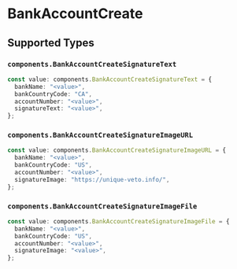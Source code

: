 # BankAccountCreate


## Supported Types

### `components.BankAccountCreateSignatureText`

```typescript
const value: components.BankAccountCreateSignatureText = {
  bankName: "<value>",
  bankCountryCode: "CA",
  accountNumber: "<value>",
  signatureText: "<value>",
};
```

### `components.BankAccountCreateSignatureImageURL`

```typescript
const value: components.BankAccountCreateSignatureImageURL = {
  bankName: "<value>",
  bankCountryCode: "US",
  accountNumber: "<value>",
  signatureImage: "https://unique-veto.info/",
};
```

### `components.BankAccountCreateSignatureImageFile`

```typescript
const value: components.BankAccountCreateSignatureImageFile = {
  bankName: "<value>",
  bankCountryCode: "US",
  accountNumber: "<value>",
  signatureImage: "<value>",
};
```

